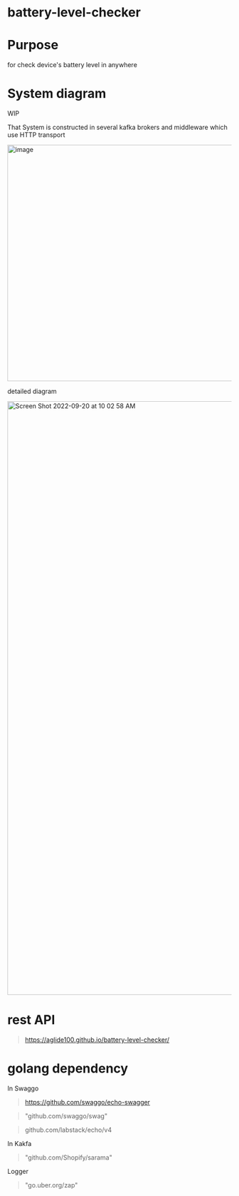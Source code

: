 # battery-level-checker

# Purpose

for check device's battery level in anywhere

# System diagram

WIP

That System is constructed in several kafka brokers and middleware which use HTTP transport

<img width="530" alt="image" src="https://user-images.githubusercontent.com/35767154/185879467-d1d8eb77-135a-46c5-a467-b3544597dabb.png">

detailed diagram

<img width="1331" alt="Screen Shot 2022-09-20 at 10 02 58 AM" src="https://user-images.githubusercontent.com/35767154/191145000-cf4901ca-224b-4450-b189-b00ffeb19af7.png">

# rest API

> https://aglide100.github.io/battery-level-checker/

# golang dependency

In Swaggo

> https://github.com/swaggo/echo-swagger

> "github.com/swaggo/swag"

> github.com/labstack/echo/v4

In Kakfa

> "github.com/Shopify/sarama"

Logger

> "go.uber.org/zap"
